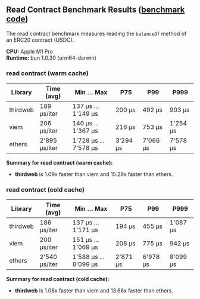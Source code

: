 ## Read Contract Benchmark Results ([benchmark code](./read-contract.ts))

The read contract benchmark measures reading the `balanceOf` method of an ERC20 contract (USDC).

**CPU:** Apple M1 Pro  
**Runtime:** bun 1.0.30 (arm64-darwin)

### read contract (warm cache)

| Library  | Time (avg)    | Min … Max           | P75      | P99      | P999     |
| -------- | ------------- | ------------------- | -------- | -------- | -------- |
| thirdweb | 189 µs/iter   | 137 µs … 1'149 µs   | 200 µs   | 492 µs   | 903 µs   |
| viem     | 206 µs/iter   | 140 µs … 1'367 µs   | 216 µs   | 753 µs   | 1'254 µs |
| ethers   | 2'895 µs/iter | 1'728 µs … 7'578 µs | 3'294 µs | 7'066 µs | 7'578 µs |

**Summary for read contract (warm cache):**

- **thirdweb** is 1.09x faster than viem and 15.29x faster than ethers.

### read contract (cold cache)

| Library  | Time (avg)    | Min … Max           | P75      | P99      | P999     |
| -------- | ------------- | ------------------- | -------- | -------- | -------- |
| thirdweb | 186 µs/iter   | 137 µs … 1'171 µs   | 194 µs   | 455 µs   | 1'087 µs |
| viem     | 200 µs/iter   | 151 µs … 1'069 µs   | 208 µs   | 775 µs   | 942 µs   |
| ethers   | 2'540 µs/iter | 1'588 µs … 8'099 µs | 2'871 µs | 6'978 µs | 8'099 µs |

**Summary for read contract (cold cache):**

- **thirdweb** is 1.08x faster than viem and 13.66x faster than ethers.
